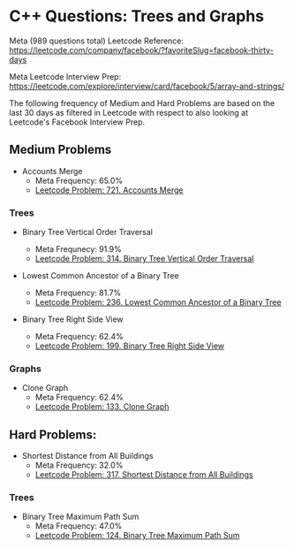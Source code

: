 # C++ Questions: Trees and Graphs

Meta (989 questions total) Leetcode Reference: https://leetcode.com/company/facebook/?favoriteSlug=facebook-thirty-days

Meta Leetcode Interview Prep: https://leetcode.com/explore/interview/card/facebook/5/array-and-strings/

The following frequency of Medium and Hard Problems are based on the last 30 days as filtered in Leetcode with respect to also looking at Leetcode's Facebook Interview Prep.

## Medium Problems

- Accounts Merge
    - Meta Frequency: 65.0%
    - [Leetcode Problem: 721. Accounts Merge](https://leetcode.com/problems/accounts-merge/description/?envType=company&envId=facebook&favoriteSlug=facebook-thirty-days)

### Trees

- Binary Tree Vertical Order Traversal
    - Meta Frequnecy: 91.9%
    - [Leetcode Problem: 314. Binary Tree Vertical Order Traversal](https://leetcode.com/problems/binary-tree-vertical-order-traversal/description/?envType=company&envId=facebook&favoriteSlug=facebook-thirty-days)

- Lowest Common Ancestor of a Binary Tree
    - Meta Frequency: 81.7%
    - [Leetcode Problem: 236. Lowest Common Ancestor of a Binary Tree](https://leetcode.com/problems/lowest-common-ancestor-of-a-binary-tree/description/?envType=company&envId=facebook&favoriteSlug=facebook-thirty-days)

- Binary Tree Right Side View
    - Meta Frequency: 62.4%
    - [Leetcode Problem: 199. Binary Tree Right Side View](https://leetcode.com/problems/binary-tree-right-side-view/?envType=company&envId=facebook&favoriteSlug=facebook-thirty-days)

### Graphs

- Clone Graph
    - Meta Frequency: 62.4%
    - [Leetcode Problem: 133. Clone Graph](https://leetcode.com/problems/clone-graph/description/?envType=company&envId=facebook&favoriteSlug=facebook-thirty-days)

## Hard Problems:

- Shortest Distance from All Buildings
    - Meta Frequency: 32.0%
    - [Leetcode Problem: 317. Shortest Distance from All Buildings](https://leetcode.com/problems/shortest-distance-from-all-buildings/description/?envType=company&envId=facebook&favoriteSlug=facebook-thirty-days)

### Trees

- Binary Tree Maximum Path Sum
    - Meta Frequency: 47.0%
    - [Leetcode Problem: 124. Binary Tree Maximum Path Sum](https://leetcode.com/problems/binary-tree-maximum-path-sum?envType=company&envId=facebook&favoriteSlug=facebook-thirty-days)